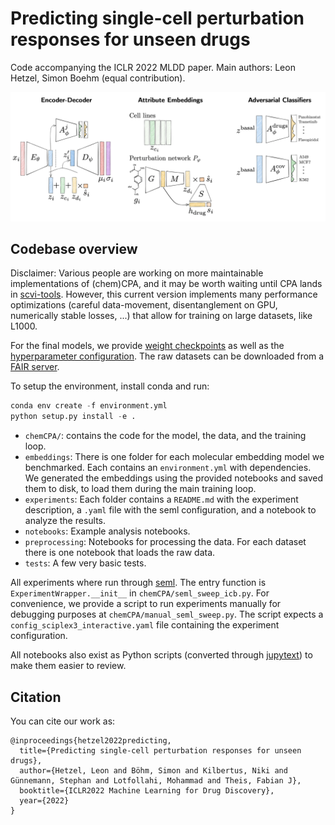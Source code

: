 # Predicting single-cell perturbation responses for unseen drugs
Code accompanying the ICLR 2022 MLDD paper.
Main authors: Leon Hetzel, Simon Boehm (equal contribution).

![architecture of CCPA](docs/chemCPA.png)

## Codebase overview
Disclaimer: Various people are working on more maintainable implementations of
(chem)CPA, and it may be worth waiting until CPA lands in [scvi-tools](https://github.com/scverse/scvi-tools).
However, this current version implements many performance optimizations (careful data-movement, disentanglement on GPU,
numerically stable losses, ...) that allow for training on large datasets, like L1000.

For the final models, we provide [weight checkpoints](https://f003.backblazeb2.com/file/chemCPA-models/chemCPA_models.zip) as well as the [hyperparameter configuration](https://f003.backblazeb2.com/file/chemCPA-models/finetuning_num_genes.json).
The raw datasets can be downloaded from a [FAIR server](https://dl.fbaipublicfiles.com/dlp/cpa_binaries.tar).

To setup the environment, install conda and run:
```python
conda env create -f environment.yml
python setup.py install -e .
```

- `chemCPA/`: contains the code for the model, the data, and the training loop.
- `embeddings`: There is one folder for each molecular embedding model we benchmarked. Each contains an `environment.yml` with dependencies. We generated the embeddings using the provided notebooks and saved them to disk, to load them during the main training loop.
- `experiments`: Each folder contains a `README.md` with the experiment description, a `.yaml` file with the seml configuration, and a notebook to analyze the results.
- `notebooks`: Example analysis notebooks.
- `preprocessing`: Notebooks for processing the data. For each dataset there is one notebook that loads the raw data.
- `tests`: A few very basic tests.
 
All experiments where run through [seml](https://github.com/TUM-DAML/seml).
The entry function is `ExperimentWrapper.__init__` in `chemCPA/seml_sweep_icb.py`.
For convenience, we provide a script to run experiments manually for debugging purposes at `chemCPA/manual_seml_sweep.py`.
The script expects a `config_sciplex3_interactive.yaml` file containing the experiment configuration.

All notebooks also exist as Python scripts (converted through [jupytext](https://github.com/mwouts/jupytext)) to make them easier to review.

## Citation
You can cite our work as:
```
@inproceedings{hetzel2022predicting,
  title={Predicting single-cell perturbation responses for unseen drugs},
  author={Hetzel, Leon and Böhm, Simon and Kilbertus, Niki and Günnemann, Stephan and Lotfollahi, Mohammad and Theis, Fabian J},
  booktitle={ICLR2022 Machine Learning for Drug Discovery},
  year={2022}
}
```

